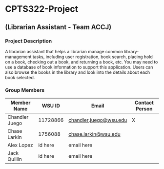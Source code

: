 # CPTS322-Project

## (Librarian Assistant - Team ACCJ)

### Project Description
A librarian assistant that helps a librarian manage common
library-management tasks, including user registration, book search, placing hold on a
book, checking out a book, and returning a book, etc. You may need to use a database
of book information to support this application. Users can also browse the books in the
library and look into the details about each book selected. 

### Group Members
| Member Name | WSU ID | Email | Contact Person |
|----------|----------|----------| ----------|
| Chandler Juego | 11728866 | chandler.juego@wsu.edu | X
| Chase Larkin | 1756088 | chase.larkin@wsu.edu |
| Alex Lopez | id here | email here |
| Jack Quillin | id here | email here |